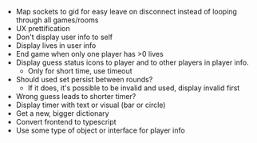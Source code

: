 - Map sockets to gid for easy leave on disconnect instead of looping through all games/rooms
- UX prettification
- Don't display user info to self
- Display lives in user info
- End game when only one player has >0 lives
- Display guess status icons to player and to other players in player info. 
    - Only for short time, use timeout
- Should used set persist between rounds?
    - If it does, it's possible to be invalid and used, display invalid first
- Wrong guess leads to shorter timer?
- Display timer with text or visual (bar or circle)
- Get a new, bigger dictionary
- Convert frontend to typescript
- Use some type of object or interface for player info
